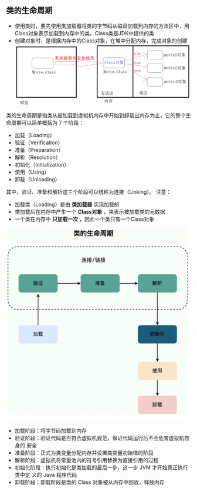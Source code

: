 ## 类的生命周期
- 使用类时，要先使用类加载器将类的字节码从磁盘加载到内存的方法区中，用Class对象表示加载到内存中的类，Class类是JDK中提供的类
- 创建对象时，是根据内存中的Class对象，在堆中分配内存，完成对象的创建
![输入图片说明](../image/%E7%B1%BB%E7%9A%84%E5%A3%B0%E6%98%8E%E5%91%A8%E6%9C%9F.png)

类的生命周期是指类从被加载到虚拟机内存中开始到卸载出内存为止，它的整个生
命周期可以简单概括为 7 个阶段：
- 加载（Loading）
- 验证（Verification）
- 准备（Preparation）
- 解析（Resolution）
- 初始化（Initialization）
- 使用（Using）
- 卸载（Unloading）

其中，验证、准备和解析这三个阶段可以统称为连接（Linking）。
注意：
- 加载类（Loading）是由 **类加载器** 实现加载的
- 类加载后在内存中产生一个 **Class对象** ，来表示被加载类的元数据
- 一个类在内存中 **只加载一次** ，因此一个类只有一个Class对象

![输入图片说明](../image/%E7%B1%BB%E7%9A%84%E7%94%9F%E5%91%BD%E5%91%A8%E6%9C%9F.png)

- 加载阶段：将字节码加载到内存
- 验证阶段：验证代码是否符合虚拟机规范，保证代码运行后不会危害虚拟机自身的
安全
- 准备阶段：正式为类变量分配内存并设置类变量初始值的阶段
- 解析阶段：虚拟机将常量池内的符号引用替换为直接引用的过程
- 初始化阶段：执行初始化是类加载的最后一步，这一步 JVM 才开始真正执行类中定
义的 Java 程序代码
- 卸载阶段：卸载阶段是类的 Class 对象被从内存中回收，释放内存
